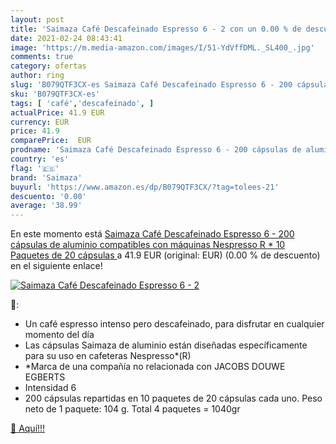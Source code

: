 ```yaml
---
layout: post
title: 'Saimaza Café Descafeinado Espresso 6 - 2 con un 0.00 % de descuento'
date: 2021-02-24 08:43:41
image: 'https://m.media-amazon.com/images/I/51-YdVffDML._SL400_.jpg'
comments: true
category: ofertas
author: ring
slug: 'B079QTF3CX-es Saimaza Café Descafeinado Espresso 6 - 200 cápsulas de...'
sku: 'B079QTF3CX-es'
tags: [ 'café','descafeinado', ]
actualPrice: 41.9 EUR
currency: EUR
price: 41.9
comparePrice:  EUR
prodname: 'Saimaza Café Descafeinado Espresso 6 - 200 cápsulas de aluminio compatibles con máquinas Nespresso  R *  10 Paquetes de 20 cápsulas '
country: 'es'
flag: '🇪🇸'
brand: 'Saimaza'
buyurl: 'https://www.amazon.es/dp/B079QTF3CX/?tag=tolees-21'
descuento: '0.00'
average: '38.99'
---
```


En este momento está [Saimaza Café Descafeinado Espresso 6 - 200 cápsulas de aluminio compatibles con máquinas Nespresso  R *  10 Paquetes de 20 cápsulas ](https://www.amazon.es/dp/B079QTF3CX/?tag=tolees-21) a 41.9 EUR (original:  EUR) (0.00 %  de descuento) en el siguiente enlace!

[![Saimaza Café Descafeinado Espresso 6 - 2](https://m.media-amazon.com/images/I/51-YdVffDML._SL400_.jpg)](https://www.amazon.es/dp/B079QTF3CX/?tag=tolees-21)

🔎:

- Un café espresso intenso pero descafeinado, para disfrutar en cualquier momento del día
- Las cápsulas Saimaza de aluminio están diseñadas específicamente para su uso en cafeteras Nespresso*(R)
- *Marca de una compañía no relacionada con JACOBS DOUWE EGBERTS
- Intensidad 6
- 200 cápsulas repartidas en 10 paquetes de 20 cápsulas cada uno. Peso neto de 1 paquete: 104 g. Total 4 paquetes = 1040gr

[🛒 Aquí!!!](https://www.amazon.es/dp/B079QTF3CX/?tag=tolees-21)
